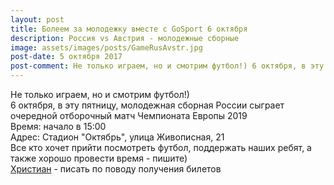 ```yaml
---
layout: post
title: Болеем за молодежку вместе с GoSport 6 октября
description: Россия vs Австрия - молодежные сборные
image: assets/images/posts/GameRusAvstr.jpg
post-date: 5 октября 2017
post-comment: Не только играем, но и смотрим футбол!) 6 октября, в эту пятницу, в 15:00 играют команды молодежных сборных России и Австрии по футболу
---
```


Не только играем, но и смотрим футбол!)  
6 октября, в эту пятницу, молодежная сборная России сыграет очередной отборочный матч Чемпионата Европы 2019  
Время: начало в 15:00  
Адрес: Стадион "Октябрь", улица Живописная, 21  
Все кто хочет прийти посмотреть футбол, поддержать наших ребят, а также хорошо провести время - пишите)  
[Христиан](https://vk.com/khrisde) - писать по поводу получения билетов  
